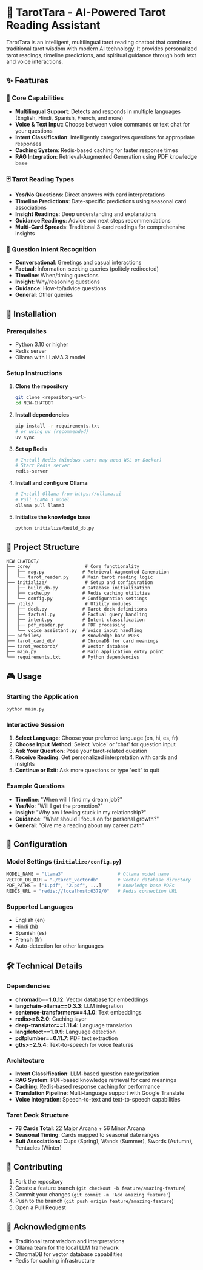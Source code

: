 # 🔮 TarotTara - AI-Powered Tarot Reading Assistant

TarotTara is an intelligent, multilingual tarot reading chatbot that combines traditional tarot wisdom with modern AI technology. It provides personalized tarot readings, timeline predictions, and spiritual guidance through both text and voice interactions.

## ✨ Features

### 🌟 Core Capabilities
- **Multilingual Support**: Detects and responds in multiple languages (English, Hindi, Spanish, French, and more)
- **Voice & Text Input**: Choose between voice commands or text chat for your questions
- **Intent Classification**: Intelligently categorizes questions for appropriate responses
- **Caching System**: Redis-based caching for faster response times
- **RAG Integration**: Retrieval-Augmented Generation using PDF knowledge base

### 🃏 Tarot Reading Types
- **Yes/No Questions**: Direct answers with card interpretations
- **Timeline Predictions**: Date-specific predictions using seasonal card associations
- **Insight Readings**: Deep understanding and explanations
- **Guidance Readings**: Advice and next steps recommendations
- **Multi-Card Spreads**: Traditional 3-card readings for comprehensive insights

### 🎯 Question Intent Recognition
- **Conversational**: Greetings and casual interactions
- **Factual**: Information-seeking queries (politely redirected)
- **Timeline**: When/timing questions
- **Insight**: Why/reasoning questions
- **Guidance**: How-to/advice questions
- **General**: Other queries

## 🚀 Installation

### Prerequisites
- Python 3.10 or higher
- Redis server
- Ollama with LLaMA 3 model

### Setup Instructions

1. **Clone the repository**
   ```bash
   git clone <repository-url>
   cd NEW-CHATBOT
   ```

2. **Install dependencies**
   ```bash
   pip install -r requirements.txt
   # or using uv (recommended)
   uv sync
   ```

3. **Set up Redis**
   ```bash
   # Install Redis (Windows users may need WSL or Docker)
   # Start Redis server
   redis-server
   ```

4. **Install and configure Ollama**
   ```bash
   # Install Ollama from https://ollama.ai
   # Pull LLaMA 3 model
   ollama pull llama3
   ```

5. **Initialize the knowledge base**
   ```bash
   python initialize/build_db.py
   ```

## 📁 Project Structure

```
NEW CHATBOT/
├── core/                    # Core functionality
│   ├── rag.py              # Retrieval-Augmented Generation
│   └── tarot_reader.py     # Main tarot reading logic
├── initialize/              # Setup and configuration
│   ├── build_db.py         # Database initialization
│   ├── cache.py            # Redis caching utilities
│   └── config.py           # Configuration settings
├── utils/                   # Utility modules
│   ├── deck.py             # Tarot deck definitions
│   ├── factual.py          # Factual query handling
│   ├── intent.py           # Intent classification
│   ├── pdf_reader.py       # PDF processing
│   └── voice_assistant.py  # Voice input handling
├── pdfFiles/               # Knowledge base PDFs
├── tarot_card_db/          # ChromaDB for card meanings
├── tarot_vectordb/         # Vector database
├── main.py                 # Main application entry point
└── requirements.txt        # Python dependencies
```

## 🎮 Usage

### Starting the Application
```bash
python main.py
```

### Interactive Session
1. **Select Language**: Choose your preferred language (en, hi, es, fr)
2. **Choose Input Method**: Select 'voice' or 'chat' for question input
3. **Ask Your Question**: Pose your tarot-related question
4. **Receive Reading**: Get personalized interpretation with cards and insights
5. **Continue or Exit**: Ask more questions or type 'exit' to quit

### Example Questions
- **Timeline**: "When will I find my dream job?"
- **Yes/No**: "Will I get the promotion?"
- **Insight**: "Why am I feeling stuck in my relationship?"
- **Guidance**: "What should I focus on for personal growth?"
- **General**: "Give me a reading about my career path"

## 🔧 Configuration

### Model Settings (`initialize/config.py`)
```python
MODEL_NAME = "llama3"                    # Ollama model name
VECTOR_DB_DIR = "./tarot_vectordb"       # Vector database directory
PDF_PATHS = ["1.pdf", "2.pdf", ...]      # Knowledge base PDFs
REDIS_URL = "redis://localhost:6379/0"   # Redis connection URL
```

### Supported Languages
- English (en)
- Hindi (hi)
- Spanish (es)
- French (fr)
- Auto-detection for other languages

## 🛠️ Technical Details

### Dependencies
- **chromadb==1.0.12**: Vector database for embeddings
- **langchain-ollama==0.3.3**: LLM integration
- **sentence-transformers==4.1.0**: Text embeddings
- **redis>=6.2.0**: Caching layer
- **deep-translator==1.11.4**: Language translation
- **langdetect==1.0.9**: Language detection
- **pdfplumber==0.11.7**: PDF text extraction
- **gtts>=2.5.4**: Text-to-speech for voice features

### Architecture
- **Intent Classification**: LLM-based question categorization
- **RAG System**: PDF-based knowledge retrieval for card meanings
- **Caching**: Redis-based response caching for performance
- **Translation Pipeline**: Multi-language support with Google Translate
- **Voice Integration**: Speech-to-text and text-to-speech capabilities

### Tarot Deck Structure
- **78 Cards Total**: 22 Major Arcana + 56 Minor Arcana
- **Seasonal Timing**: Cards mapped to seasonal date ranges
- **Suit Associations**: Cups (Spring), Wands (Summer), Swords (Autumn), Pentacles (Winter)

## 🤝 Contributing

1. Fork the repository
2. Create a feature branch (`git checkout -b feature/amazing-feature`)
3. Commit your changes (`git commit -m 'Add amazing feature'`)
4. Push to the branch (`git push origin feature/amazing-feature`)
5. Open a Pull Request


## 🙏 Acknowledgments

- Traditional tarot wisdom and interpretations
- Ollama team for the local LLM framework
- ChromaDB for vector database capabilities
- Redis for caching infrastructure

 